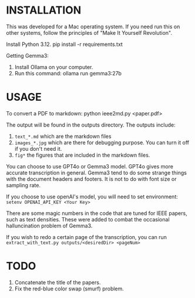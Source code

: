 # INSTALLATION 

This was developed for a Mac operating system. If you need run this on other systems, follow the principles of "Make It Yourself Revolution". 

Install Python 3.12. 
pip install -r requirements.txt

Getting Gemma3:
1. Install Ollama on your computer. 
2. Run this command:
       ollama run gemma3:27b

# USAGE
To convert a PDF to markdown:
       python ieee2md.py <paper.pdf>

The output will be found in the outputs directory. The outputs include:
1. `text_*.md` which are the markdown files
2. `images_*.jpg` which are there for debugging purpose. You can turn it off if you don't need it. 
3. `fig*` the figures that are included in the markdown files. 

You can choose to use GPT4o or Gemma3 model. GPT4o gives more accurate transcription in general.  Gemma3 tend to do some strange things with the document headers and footers. It is not to do with font size or sampling rate. 

If you choose to use openAI's model, you will need to set environment:
`     setenv OPENAI_API_KEY <Your Key>`

There are some magic numbers in the code that are tuned for IEEE papers, such as text densities. These were added to combat the occasional halluncination problem of Gemma3. 

If you wish to redo a certain page of the transcription, you can run 
`    extract_with_text.py outputs/<desiredDir> <pageNum>`

# TODO
1. Concatenate the title of the papers. 
2. Fix the red-blue color swap (smurf) problem. 
